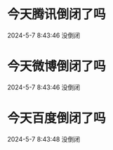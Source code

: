# 今天腾讯倒闭了吗

2024-5-7 8:43:46 没倒闭

# 今天微博倒闭了吗

2024-5-7 8:43:46 没倒闭

# 今天百度倒闭了吗

2024-5-7 8:43:48 没倒闭

